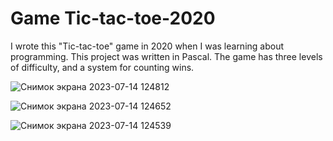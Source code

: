# Game Tic-tac-toe-2020

I wrote this "Tic-tac-toe" game in 2020 when I was learning about programming. This project was written in Pascal. The game has three levels of difficulty, and a system for counting wins.

![Снимок экрана 2023-07-14 124812](https://github.com/Nikitosiki/Tic-tac-toe-2020/assets/61596575/e085b90a-1103-4768-bdab-cbf45966338e)

![Снимок экрана 2023-07-14 124652](https://github.com/Nikitosiki/Tic-tac-toe-2020/assets/61596575/02f7d917-ff08-4c9f-9e0f-f9e0c62ed0b0)

![Снимок экрана 2023-07-14 124539](https://github.com/Nikitosiki/Tic-tac-toe-2020/assets/61596575/0d09d98c-ab5d-4146-ba48-8feb2e39df68)
